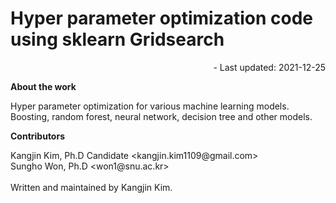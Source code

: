 # Hyper parameter optimization code using sklearn Gridsearch

<div style="text-align:right">
- Last updated: 2021-12-25
</div>

<b>About the work</b>
<p>
Hyper parameter optimization for various machine learning models. Boosting, random forest, neural network, decision tree and other models.
</p>
<b>Contributors</b>
<p>
Kangjin Kim, Ph.D Candidate &lt;kangjin.kim1109@gmail.com&gt;<br />
Sungho Won, Ph.D &lt;won1@snu.ac.kr&gt;<br />
<br />
Written and maintained by Kangjin Kim.
</p>
<br />

